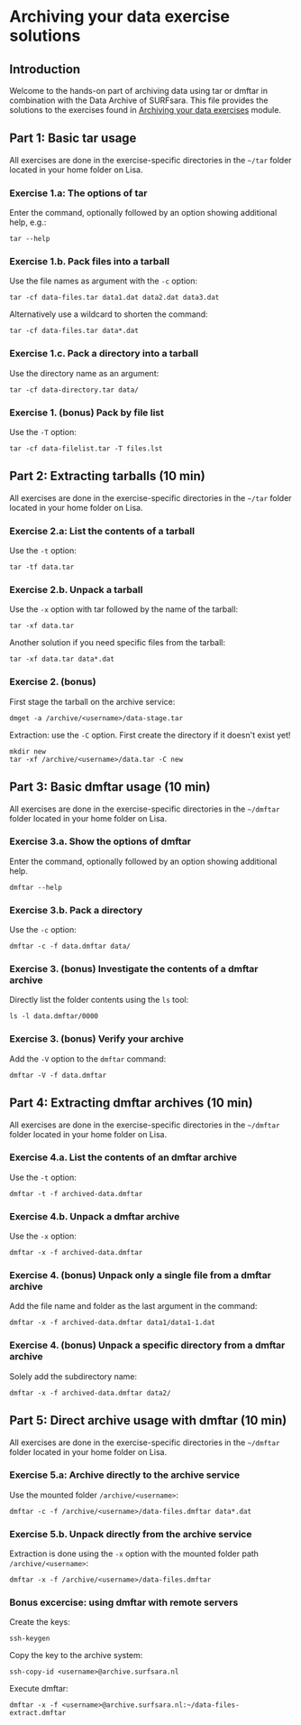 # Archiving your data exercise solutions

## Introduction

Welcome to the hands-on part of archiving data using tar or dmftar in combination with the Data Archive of SURFsara. This file provides the solutions to the exercises found in [Archiving your data exercises](HPC-Archiving-exercises.md) module.

## Part 1: Basic tar usage

All exercises are done in the exercise-specific directories in the `~/tar` folder located in your home folder on Lisa.

### Exercise 1.a: The options of tar

Enter the command, optionally followed by an option showing additional help, e.g.:

```
tar --help
```

### Exercise 1.b. Pack files into a tarball

Use the file names as argument with the `-c` option:

```
tar -cf data-files.tar data1.dat data2.dat data3.dat
```

Alternatively use a wildcard to shorten the command:

```
tar -cf data-files.tar data*.dat
```

### Exercise 1.c. Pack a directory into a tarball

Use the directory name as an argument:

```
tar -cf data-directory.tar data/
```

### Exercise 1. (bonus) Pack by file list

Use the `-T` option:

```
tar -cf data-filelist.tar -T files.lst
```

## Part 2: Extracting tarballs (10 min)

All exercises are done in the exercise-specific directories in the `~/tar` folder located in your home folder on Lisa.

### Exercise 2.a: List the contents of a tarball

Use the `-t` option:

```
tar -tf data.tar
```

### Exercise 2.b. Unpack a tarball

Use the `-x` option with tar followed by the name of the tarball:

```
tar -xf data.tar
```

Another solution if you need specific files from the tarball:

```
tar -xf data.tar data*.dat
```

### Exercise 2. (bonus)

First stage the tarball on the archive service:

```
dmget -a /archive/<username>/data-stage.tar
```

Extraction: use the `-C` option. First create the directory if it doesn't exist yet!

```
mkdir new
tar -xf /archive/<username>/data.tar -C new
```

## Part 3: Basic dmftar usage (10 min)

All exercises are done in the exercise-specific directories in the `~/dmftar` folder located in your home folder on Lisa.

### Exercise 3.a. Show the options of dmftar

Enter the command, optionally followed by an option showing additional help.

```
dmftar --help
```

### Exercise 3.b. Pack a directory

Use the `-c` option:

```
dmftar -c -f data.dmftar data/
```

### Exercise 3. (bonus) Investigate the contents of a dmftar archive

Directly list the folder contents using the `ls` tool:

```
ls -l data.dmftar/0000
```

### Exercise 3. (bonus) Verify your archive

Add the `-V` option to the `dmftar` command:

```
dmftar -V -f data.dmftar
```

## Part 4: Extracting dmftar archives (10 min)

All exercises are done in the exercise-specific directories in the `~/dmftar` folder located in your home folder on Lisa.

### Exercise 4.a. List the contents of an dmftar archive

Use the `-t` option:

```
dmftar -t -f archived-data.dmftar
```

### Exercise 4.b. Unpack a dmftar archive

Use the `-x` option:

```
dmftar -x -f archived-data.dmftar
```

### Exercise 4. (bonus) Unpack only a single file from a dmftar archive

Add the file name and folder as the last argument in the command:

```
dmftar -x -f archived-data.dmftar data1/data1-1.dat
```

### Exercise 4. (bonus) Unpack a specific directory from a dmftar archive

Solely add the subdirectory name:

```
dmftar -x -f archived-data.dmftar data2/
```

## Part 5: Direct archive usage with dmftar (10 min)

All exercises are done in the exercise-specific directories in the `~/dmftar` folder located in your home folder on Lisa.

### Exercise 5.a: Archive directly to the archive service

Use the mounted folder `/archive/<username>`:

```
dmftar -c -f /archive/<username>/data-files.dmftar data*.dat
```

### Exercise 5.b. Unpack directly from the archive service

Extraction is done using the `-x` option with the mounted folder path `/archive/<username>`:

```
dmftar -x -f /archive/<username>/data-files.dmftar
```

### Bonus excercise: using dmftar with remote servers

Create the keys:

```
ssh-keygen
```

Copy the key to the archive system:

```
ssh-copy-id <username>@archive.surfsara.nl
```

Execute dmftar:

```
dmftar -x -f <username>@archive.surfsara.nl:~/data-files-extract.dmftar
```
